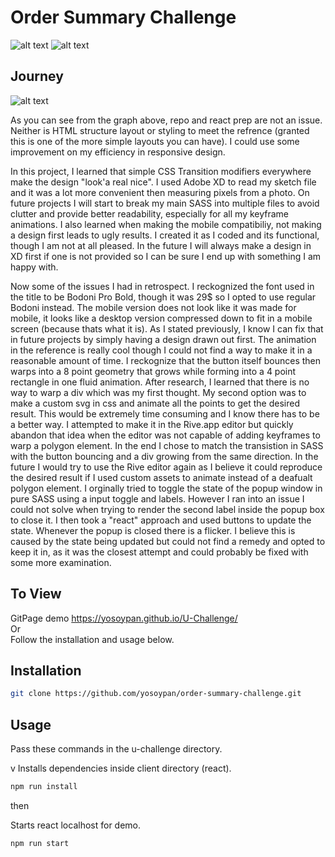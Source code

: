 # Order Summary Challenge

![alt text](https://i.gyazo.com/9d5e1ec90c578003384c8991cddec893.jpg)
![alt text](https://i.gyazo.com/f115d81e14da8f57299ae7855197d19b.jpg)

## Journey

![alt text](https://i.gyazo.com/1dc486ddf17aef8bbbb0b34e9fa7f29b.png)

As you can see from the graph above, repo and react prep are not an issue.  Neither is HTML structure layout or styling to meet the refrence (granted this is one of the more simple layouts you can have).  I could use some improvement on my efficiency in responsive design.  

In this project, I learned that simple CSS Transition modifiers everywhere make the design "look'a real nice".  I used Adobe XD to read my sketch file and it was a lot more convenient then measuring pixels from a photo.  On future projects I will start to break my main SASS into multiple files to avoid clutter and provide better readability, especially for all my keyframe animations.  I also learned when making the mobile compatibiliy, not making a design first leads to ugly results. I created it as I coded and its functional, though I am not at all pleased.  In the future I will always make a design in XD first if one is not provided so I can be sure I end up with something I am happy with.

Now some of the issues I had in retrospect.  I reckognized the font used in the title to be Bodoni Pro Bold, though it was 29$ so I opted to use regular Bodoni instead.  The mobile version does not look like it was made for mobile, it looks like a desktop version compressed down to fit in a mobile screen (because thats what it is). As I stated previously, I know I can fix that in future projects by simply having a design drawn out first.  The animation in the reference is really cool though I could not find a way to make it in a reasonable amount of time.  I reckognize that the button itself bounces then warps into a 8 point geometry that grows while forming into a 4 point rectangle in one fluid animation. After research, I learned that there is no way to warp a div which was my first thought. My second option was to make a custom svg in css and animate all the points to get the desired result.  This would be extremely time consuming and I know there has to be a better way. I attempted to make it in the Rive.app editor but quickly abandon that idea when the editor was not capable of adding keyframes to warp a polygon element.  In the end I chose to match the transistion in SASS with the button bouncing and a div growing from the same direction.  In the future I would try to use the Rive editor again as I believe it could reproduce the desired result if I used custom assets to animate instead of a deafualt polygon element.  I orginally tried to toggle the state of the popup window in pure SASS using a input toggle and labels.  However I ran into an issue I could not solve when trying to render the second label inside the popup box to close it.  I then took a "react" approach and used buttons to update the state. Whenever the popup is closed there is a flicker.  I believe this is caused by the state being updated but could not find a remedy and opted to keep it in, as it was the closest attempt and could probably be fixed with some more examination. 

## To View

GitPage demo https://yosoypan.github.io/U-Challenge/ <br />
Or <br />
Follow the installation and usage below.

## Installation

```bash
git clone https://github.com/yosoypan/order-summary-challenge.git
```

## Usage

Pass these commands in the u-challenge directory.

v Installs dependencies inside client directory (react).
```bash
npm run install
```

then 

Starts react localhost for demo.
```bash
npm run start
```
